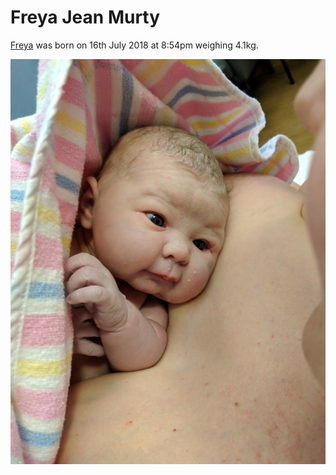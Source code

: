 # Freya Jean Murty

[Freya](/freya) was born on 16th July 2018 at 8:54pm weighing 4.1kg.

![Freya Jean Murty](/images/brendan/freya-jean-murty.jpg)